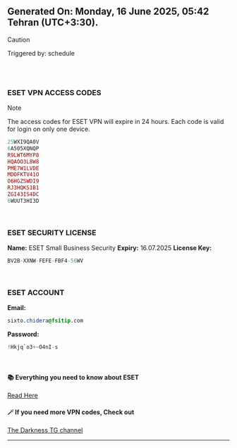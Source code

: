 ## Generated On: Monday, 16 June 2025, 05:42 Tehran (UTC+3:30).

> [!CAUTION]
> Triggered by: schedule

<br><br>

### ESET VPN ACCESS CODES

> [!NOTE]
> The access codes for ESET VPN will expire in 24 hours.
> Each code is valid for login on only one device.

```ruby
25WXI9QA0V
6A505XQNQP
R9LWT6MYP8
HQAOO3L8W8
PME7W1LVDE
MDOFKTV41O
O6HGZSWDI9
RJ3HQKS1B1
ZGI43IS4DC
6WUUT3HI3D
```

<br>

### ESET SECURITY LICENSE

**Name:** ESET Small Business Security
**Expiry:** 16.07.2025
**License Key:**

```POV-Ray SDL
BV2B-XXNW-FEFE-FBF4-56WV
```

<br>

### ESET ACCOUNT

**Email:**

```CSS
sixto.chidera@fsitip.com
```

**Password:**

```POV-Ray SDL
!Hkjq`o3+~O4nI-s
```

<br>

#### 📚 Everything you need to know about ESET

[Read Here](https://t.me/F_NiREvil/2113)

#### 🪄 If you need more VPN codes, Check out

[The Darkness TG channel](https://t.me/Eset_key_trial)

---

<br><br>

